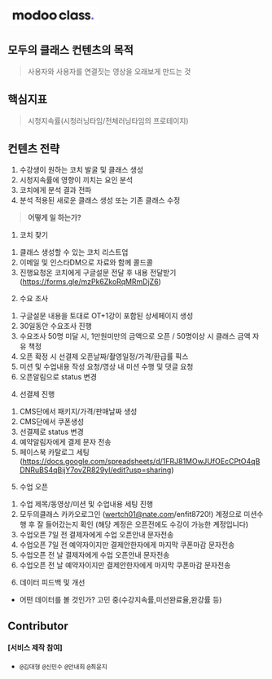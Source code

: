 

![](../assets/image/logo1024.png)

 

## **모두의 클래스** 컨텐츠의 목적
> 사용자와 사용자를 연결짓는 영상을 오래보게 만드는 것

## **핵심지표**
> 시청지속률(시청러닝타임/전체러닝타임의 프로테이지)

## **컨텐츠 전략**  
1. 수강생이 원하는 코치 발굴 및 클래스 생성
1. 시청지속률에 영향이 끼치는 요인 분석
1. 코치에게 분석 결과 전파
1. 분석 적용된 새로운 클래스 생성 또는 기존 클래스 수정

> **어떻게 일 하는가?**
1) 코치 찾기  
 1. 클래스 생성할 수 있는 코치 리스트업  
 1. 이메일 및 인스타DM으로 자료와 함께 콜드콜  
 1. 진행요청온 코치에게 구글설문 전달 후 내용 전달받기(https://forms.gle/mzPk6ZkoRqMRmDjZ6)  
 
2) 수요 조사
 1. 구글설문 내용을 토대로 OT+1강이 포함된 상세페이지 생성
 1. 30일동안 수요조사 진행
 1. 수요조사 50명 미달 시, 1만원미만의 금액으로 오픈 / 50명이상 시 클래스 금액 자유 책정
 1. 오픈 확정 시 선결제 오픈날짜/촬영일정/가격/환급률 픽스
 1. 미션 및 수업내용 작성 요청/영상 내 미션 수행 및 댓글 요청
 1. 오픈알림으로 status 변경
 
4) 선결제 진행
 1. CMS단에서 패키지/가격/판매날짜 생성
 1. CMS단에서 쿠폰생성
 1. 선결제로 status 변경
 1. 예약알림자에게 결제 문자 전송
 1. 페이스북 카탈로그 세팅(https://docs.google.com/spreadsheets/d/1FRJ81MOwJUfOEcCPtO4qBDNRuBS4qBijY7ovZR829yI/edit?usp=sharing)
 
5) 수업 오픈
 1. 수업 제목/동영상/미션 및 수업내용 세팅 진행
 1. 모두의클래스 카카오로그인 (wertch01@nate.com/enfit8720!) 계정으로 미션수행 후 잘 들어갔는지 확인
   (해당 계정은 오픈전에도 수강이 가능한 계정입니다)
 1. 수업오픈 7일 전 결제자에게 수업 오픈안내 문자전송
 1. 수업오픈 7일 전 예약자이지만 결제안한자에게 마지막 쿠폰마감 문자전송
 1. 수업오픈 전 날 결제자에게 수업 오픈안내 문자전송
 1. 수업오픈 전 날 예약자이지만 결제안한자에게 마지막 쿠폰마감 문자전송
 
6) 데이터 피드백 및 개선  
 - 어떤 데이터를 볼 것인가? 고민 중(수강지속률,미션완료율,완강률 등)

##  Contributor 

#### [서비스 제작 참여]

-  `@김대형` `@신민수` `@안내희` `@최윤지`
